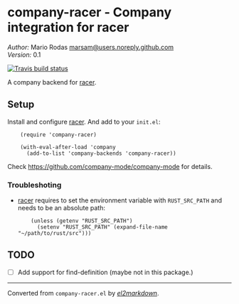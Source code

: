 # company-racer - Company integration for racer

*Author:* Mario Rodas <marsam@users.noreply.github.com><br>
*Version:* 0.1<br>

[![Travis build status](https://travis-ci.org/emacs-pe/company-racer.svg?branch=master)](https://travis-ci.org/emacs-pe/company-racer)

A company backend for [racer][].

## Setup

Install and configure [racer][]. And add to your `init.el`:

        (require 'company-racer)

        (with-eval-after-load 'company
          (add-to-list 'company-backends 'company-racer))

Check https://github.com/company-mode/company-mode for details.

### Troubleshoting

+ [racer][] requires to set the environment variable with
  `RUST_SRC_PATH` and needs to be an absolute path:

          (unless (getenv "RUST_SRC_PATH")
            (setenv "RUST_SRC_PATH" (expand-file-name "~/path/to/rust/src")))

## TODO

+ [ ] Add support for find-definition (maybe not in this package.)

[racer]: https://github.com/phildawes/racer
[rust-lang]: http://www.rust-lang.org/


---
Converted from `company-racer.el` by [*el2markdown*](https://github.com/Lindydancer/el2markdown).
